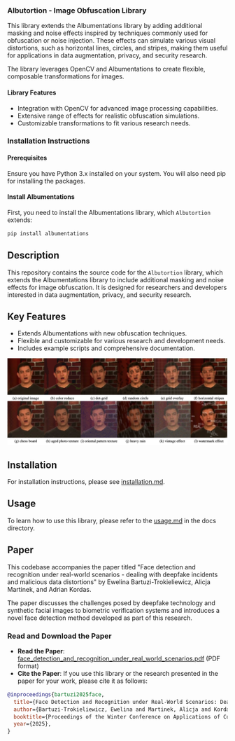 ### Albutortion - Image Obfuscation Library
This library extends the Albumentations library by adding additional masking and noise effects inspired by techniques commonly used for obfuscation or noise injection. These effects can simulate various visual distortions, such as horizontal lines, circles, and stripes, making them useful for applications in data augmentation, privacy, and security research.

The library leverages OpenCV and Albumentations to create flexible, composable transformations for images.

#### Library Features
- Integration with OpenCV for advanced image processing capabilities.
- Extensive range of effects for realistic obfuscation simulations.
- Customizable transformations to fit various research needs.

### Installation Instructions

#### Prerequisites
Ensure you have Python 3.x installed on your system. You will also need pip for installing the packages.

#### Install Albumentations
First, you need to install the Albumentations library, which `Albutortion` extends:
```bash
pip install albumentations
```

## Description
This repository contains the source code for the `Albutortion` library, which extends the Albumentations library to include additional masking and noise effects for image obfuscation. It is designed for researchers and developers interested in data augmentation, privacy, and security research.

## Key Features
- Extends Albumentations with new obfuscation techniques.
- Flexible and customizable for various research and development needs.
- Includes example scripts and comprehensive documentation.


![Albutortion Logo](graphics/albutortion_results.png)

## Installation
For installation instructions, please see [installation.md](docs/installation.md).

## Usage
To learn how to use this library, please refer to the [usage.md](docs/usage.md) in the docs directory.


## Paper
This codebase accompanies the paper titled "Face detection and recognition under real-world scenarios  - dealing with deepfake incidents and malicious data distortions" by Ewelina Bartuzi-Trokieliewicz, Alicja Martinek, and Adrian Kordas. 

The paper discusses the challenges posed by deepfake technology and synthetic facial images to biometric verification systems and introduces a novel face detection method developed as part of this research.

### Read and Download the Paper
- **Read the Paper**: [face_detection_and_recognition_under_real_world_scenarios.pdf](papers/face_detection_and_recognition_under_real_world_scenarios.pdf) (PDF format)
- **Cite the Paper**: If you use this library or the research presented in the paper for your work, please cite it as follows:

```bibtex
@inproceedings{bartuzi2025face,
  title={Face Detection and Recognition under Real-World Scenarios: Dealing with Deepfake Incidents and Malicious Data Distortions},
  author={Bartuzi-Trokieliewicz, Ewelina and Martinek, Alicja and Kordas, Adrian},
  booktitle={Proceedings of the Winter Conference on Applications of Computer Vision (WACV)},
  year={2025},
}

